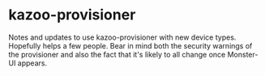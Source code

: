 kazoo-provisioner
=================

Notes and updates to use kazoo-provisioner with new device types.  Hopefully helps a few people.
Bear in mind both the security warnings of the provisioner and also the fact that it's likely to all change once Monster-UI appears.
